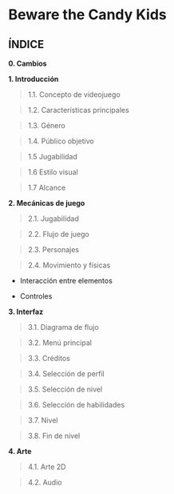 # Beware the Candy Kids

## ÍNDICE

**0. Cambios**

**1. Introducción** 

  >1.1. Concepto de videojuego

  >1.2. Características principales

  >1.3. Género

  >1.4. Público objetivo
  
  >1.5 Jugabilidad
  
  >1.6 Estilo visual
  
  >1.7 Alcance
  
**2. Mecánicas de juego**

  >2.1. Jugabilidad
  
  >2.2. Flujo de juego
  
  >2.3. Personajes
  
  >2.4. Movimiento y físicas
  
* Interacción entre elementos
    
* Controles

**3. Interfaz**

  >3.1. Diagrama de flujo
  
  >3.2. Menú principal
  
  >3.3. Créditos
  
  >3.4. Selección de perfil
  
  >3.5. Selección de nivel
  
  >3.6. Selección de habilidades
  
  >3.7. Nivel
  
  >3.8. Fin de nivel
  
**4. Arte**

  >4.1. Arte 2D
  
  >4.2. Audio

